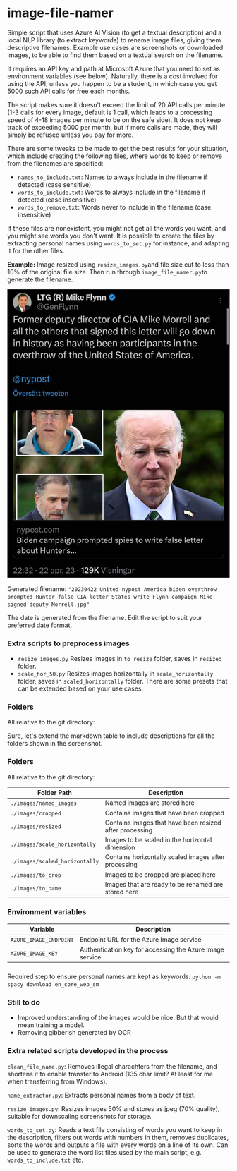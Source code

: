 # image-file-namer

Simple script that uses Azure AI Vision (to get a textual description) and a local NLP library (to extract keywords) to rename image files, giving them descriptive filenames.
Example use cases are screenshots or downloaded images, to be able to find them based on a textual search on the filename.

It requires an API key and path at Microsoft Azure that you need to set as environment variables (see below). 
Naturally, there is a cost involved for using the API, unless you happen to be a student, in which case you get 5000 such API calls for free each months. 

The script makes sure it doesn't exceed the limit of 20 API calls per minute (1-3 calls for every image, default is 1 call, which leads to a processing speed of 4-18 images per minute to be on the safe side). It does not keep track of exceeding 5000 per month, but if more calls are made, they will simply be refused unless you pay for more.

There are some tweaks to be made to get the best results for your situation, which include creating the following files, where words to keep or remove from the filenames are specified:

* `names_to_include.txt`: Names to always include in the filename if detected (case sensitive) 
* `words_to_include.txt`: Words to always include in the filename if detected (case insensitive)
* `words_to_remove.txt`: Words never to include in the filename (case insensitive)

If these files are nonexistent, you might not get all the words you want, and you might see words you don't want. It is possible to create the files by extracting personal names using `words_to_set.py` for instance, and adapting it for the other files.

**Example:**
Image resized using `resize_images.py`and file size cut to less than 10% of the original file size. Then run through `image_file_namer.py`to generate the filename. 

![Example Image](assets/20230422%20United%20nypost%20America%20biden%20overthrow%20prompted%20Hunter%20false%20CIA%20letter%20States%20write%20Flynn%20campaign%20Mike%20signed%20deputy%20Morrell.jpg "Example image")

Generated filename: `"20230422 United nypost America biden overthrow prompted Hunter false CIA letter States write Flynn campaign Mike signed deputy Morrell.jpg"`

The date is generated from the filename. Edit the script to suit your preferred date format.

### Extra scripts to preprocess images
* `resize_images.py` Resizes images in `to_resize` folder, saves in `resized` folder.
* `scale_hor_50.py` Resizes images horizontally in `scale_horizontally` folder, saves in `scaled_horizontally` folder. There are some presets that can be extended based on your use cases.

### Folders
All relative to the git directory:

Sure, let's extend the markdown table to include descriptions for all the folders shown in the screenshot.

### Folders
All relative to the git directory:

| Folder Path                      | Description                                                 |
|----------------------------------|-------------------------------------------------------------|
| `./images/named_images`          | Named images are stored here                                |
| `./images/cropped`               | Contains images that have been cropped                      |
| `./images/resized`               | Contains images that have been resized after processing     |
| `./images/scale_horizontally`    | Images to be scaled in the horizontal dimension             |
| `./images/scaled_horizontally`   | Contains horizontally scaled images after processing        |
| `./images/to_crop`               | Images to be cropped are placed here                        |
| `./images/to_name`               | Images that are ready to be renamed are stored here         |

### Environment variables
| Variable               | Description                                        |
|------------------------|----------------------------------------------------|
| `AZURE_IMAGE_ENDPOINT` | Endpoint URL for the Azure Image service           |
| `AZURE_IMAGE_KEY`      | Authentication key for accessing the Azure Image service |

###
Required step to ensure personal names are kept as keywords:
`python -m spacy download en_core_web_sm`

### Still to do
* Improved understanding of the images would be nice. But that would mean training a model.
* Removing gibberish generated by OCR 

### Extra related scripts developed in the process

`clean_file_name.py`: Removes illegal charachters from the filename, and shortens it to enable transfer to Android (135 char limit? At least for me when transferring from Windows).

`name_extractor.py`: Extracts personal names from a body of text.

`resize_images.py`: Resizes images 50% and stores as jpeg (70% quality), suitable for downscaling screenshots for storage.

`words_to_set.py`: Reads a text file consisting of words you want to keep in the description, filters out words with numbers in them, removes duplicates, sorts the words and outputs a file with every words on a line of its own. Can be used to generate the word list files used by the main script, e.g. `words_to_include.txt` etc.